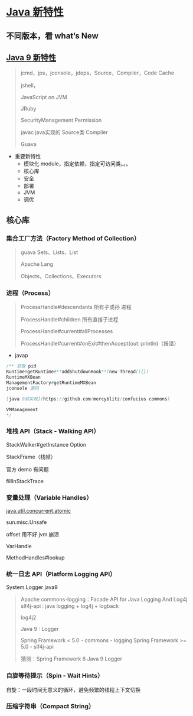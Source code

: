 # [Java 新特性](https://docs.oracle.com/en/java/javase/index.html)

## 不同版本，看 what‘s New



## [Java 9 新特性](https://docs.oracle.com/javase/9/whatsnew/toc.htm)

> jcmd，jps，jconsole，jdeps，Source，Compiler，Code Cache
>
> jshell，
>
> JavaScript on JVM
>
> JRuby
>
> SecurityManagement    Permission
>
> javac  java实现的  Source类   Compiler
>
> Guava 

* 重要新特性
  * 模块化
    module，指定依赖，指定可访问类。。。
  * 核心库
  * 安全
  * 部署
  * JVM
  * 调优


## 核心库



### 集合工厂方法（Factory Method of Collection）

> guava   Sets、Lists、List
>
> Apache   Lang
>
> Objects，Collections、Executors
>

### 进程（Process）

> ProcessHandle#descendants   所有子或孙 进程
>
> ProcessHandle#children   所有直接子进程
>
> ProcessHandle#current#allProcesses
>
> ProcessHandle#current#onExit#thenAccept(out::println)（报错）

* javap

```java
/** 获取 pid
Runtime#getRuntime#**addShutdownHook**(new Thread(){})
RuntimeMXBean
ManagementFactory#getRuntimeMXBean
jconsole 源码

[java 9前实现](https://github.com/mercyblitz/confucius-commons)

VMManagement
*/
```



### 堆栈 API（Stack - Walking API）

StackWalker#getInstance   Option

StackFrame（栈帧） 

官方 demo 有问题

fillInStackTrace



### 变量处理（Variable Handles）

[java.util.concurrent.atomic](https://docs.oracle.com/javase/9/docs/api/java/util/concurrent/atomic/package-summary.html) 

sun.misc.Unsafe

offset   用不好 jvm 崩溃

VarHandle

MethodHandles#lookup



### 统一日志 API（Platform Logging API）

System.Logger   java9

> Apache commons-logging：Facade API for Java Logging And Log4j
> slf4j-api : java logging + log4j + logback
>
> log4j2
>
> Java 9 : Logger
>
> Spring Framework < 5.0 - commons - logging
> Spring Framework >= 5.0 - slf4j-api
>
>
> 猜测：Spring Framework 6   Java 9  Logger



### 自旋等待提示（Spin - Wait Hints）

自旋：一段时间无意义的循环，避免频繁的线程上下文切换

### 压缩字符串（Compact String）



























































































